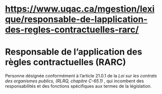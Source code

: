 # https://www.uqac.ca/mgestion/lexique/responsable-de-lapplication-des-regles-contractuelles-rarc/

# Responsable de l’application des règles contractuelles (RARC)
Personne désignée conformément à l’article 21.0.1 de la _Loi sur les contrats des organismes publics, (RLRQ, chapitre C-65.1)_ , qui incombent des responsabilités et des fonctions spécifiques aux termes de la législation.

